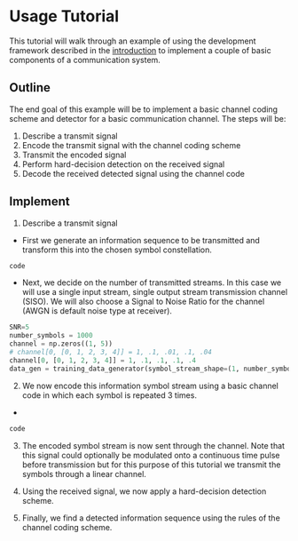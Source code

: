 # Usage Tutorial
This tutorial will walk through an example of using the development framework described in the [introduction](framework.md) to implement a couple of basic components of a communication system.

##  Outline
The end goal of this example will be to implement a basic  channel coding scheme and detector for a basic communication channel. The steps will be:

1.  Describe a transmit signal
2.  Encode the transmit signal with the channel coding scheme
3.  Transmit the encoded signal
4.  Perform hard-decision detection on the received signal
5.  Decode the received detected signal using the channel code

##  Implement
1. Describe a transmit signal
  *   First we generate an information sequence to be transmitted and transform this into the chosen symbol constellation.

  ```python
  code
  ```
  * Next, we decide on the number of transmitted streams. In this case we will use a single input stream, single output stream transmission channel (SISO). We will also choose a Signal to Noise Ratio for the channel (AWGN is default noise type at receiver).
  ```python
  SNR=5
  number_symbols = 1000
  channel = np.zeros((1, 5))
  # channel[0, [0, 1, 2, 3, 4]] = 1, .1, .01, .1, .04
  channel[0, [0, 1, 2, 3, 4]] = 1, .1, .1, .1, .4
  data_gen = training_data_generator(symbol_stream_shape=(1, number_symbols), SNR=SNR, plot=True, channel=channel)
```
2.  We now encode this information symbol stream using a basic channel code in which each symbol is repeated 3 times.
  *
  ```python
  code
  ```

3.  The encoded symbol stream is now sent through the channel. Note that this signal could optionally be modulated onto a continuous time pulse before transmission but for this purpose of this tutorial we transmit the symbols through a linear channel.


4.  Using the received signal, we now apply a hard-decision detection scheme.

5. Finally, we find a detected information sequence using the rules of the channel coding scheme.
